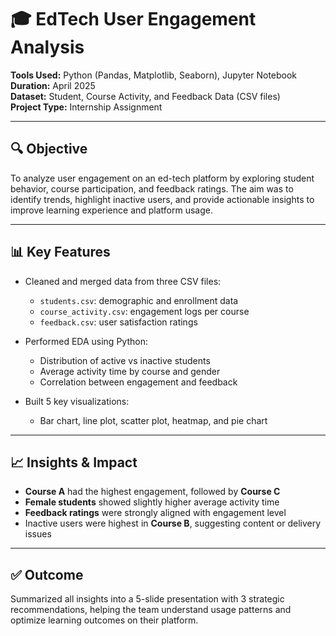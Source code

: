 # 🎓 EdTech User Engagement Analysis

**Tools Used:** Python (Pandas, Matplotlib, Seaborn), Jupyter Notebook  
**Duration:** April 2025  
**Dataset:** Student, Course Activity, and Feedback Data (CSV files)  
**Project Type:** Internship Assignment

---

## 🔍 Objective

To analyze user engagement on an ed-tech platform by exploring student behavior, course participation, and feedback ratings. The aim was to identify trends, highlight inactive users, and provide actionable insights to improve learning experience and platform usage.

---

## 📊 Key Features

- Cleaned and merged data from three CSV files:
  - `students.csv`: demographic and enrollment data
  - `course_activity.csv`: engagement logs per course
  - `feedback.csv`: user satisfaction ratings

- Performed EDA using Python:
  - Distribution of active vs inactive students
  - Average activity time by course and gender
  - Correlation between engagement and feedback

- Built 5 key visualizations:
  - Bar chart, line plot, scatter plot, heatmap, and pie chart

---

## 📈 Insights & Impact

- **Course A** had the highest engagement, followed by **Course C**
- **Female students** showed slightly higher average activity time
- **Feedback ratings** were strongly aligned with engagement level
- Inactive users were highest in **Course B**, suggesting content or delivery issues

---

## ✅ Outcome

Summarized all insights into a 5-slide presentation with 3 strategic recommendations, helping the team understand usage patterns and optimize learning outcomes on their platform.
